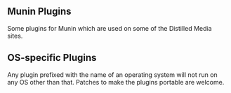 Munin Plugins
-------------

Some plugins for Munin which are used on some of the Distilled Media sites.

OS-specific Plugins
-------------------

Any plugin prefixed with the name of an operating system will not run on any OS
other than that. Patches to make the plugins portable are welcome.
